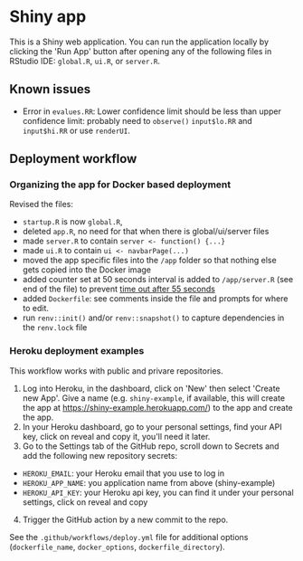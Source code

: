 # Shiny app

This is a Shiny web application. You can run the application locally by clicking
the 'Run App' button after opening any of the following files in RStudio IDE:
`global.R`, `ui.R`, or `server.R`.

## Known issues

- Error in `evalues.RR`: Lower confidence limit should be less than upper confidence limit:
  probably need to `observe()` `input$lo.RR` and `input$hi.RR` or use `renderUI`.

## Deployment workflow

### Organizing the app for Docker based deployment

Revised the files:

- `startup.R` is now `global.R`,
- deleted `app.R`, no need for that when there is global/ui/server files
- made `server.R` to contain `server <- function() {...}`
- made `ui.R` to contain `ui <- navbarPage(...)`
- moved the app specific files into the `/app` folder so that nothing else gets copied into the Docker image
- added counter set at 50 seconds interval is added to `/app/server.R` (see end of the file) to prevent [time out after 55 seconds](https://devcenter.heroku.com/articles/limits#http-timeouts)
- added `Dockerfile`: see comments inside the file and prompts for where to edit.
- run `renv::init()` and/or `renv::snapshot()` to capture dependencies in the `renv.lock` file


### Heroku deployment examples

This workflow works with public and privare repositories.

1. Log into Heroku, in the dashboard, click on 'New' then select 'Create new App'.
Give a name (e.g. `shiny-example`, if available, this will create the app at https://shiny-example.herokuapp.com/) to the app and create the app.
2. In your Heroku dashboard, go to your personal settings, find your API key, click on reveal and copy it, you'll need it later.
3. Go to the Settings tab of the GitHub repo, scroll down to Secrets and add the
following new repository secrets:
  - `HEROKU_EMAIL`: your Heroku email that you use to log in
  - `HEROKU_APP_NAME`: you application name from above (shiny-example)
  - `HEROKU_API_KEY`: your Heroku api key, you can find it under your personal settings, click on reveal and copy
4. Trigger the GitHub action by a new commit to the repo.

See the `.github/workflows/deploy.yml` file for additional options
(`dockerfile_name`, `docker_options`, `dockerfile_directory`).

